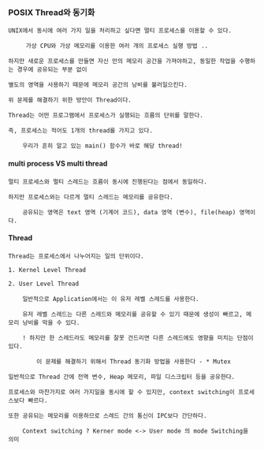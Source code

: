 ### POSIX Thread와 동기화

	UNIX에서 동시에 여러 가지 일을 처리하고 싶다면 멀티 프로세스를 이용할 수 있다.

		 가상 CPU와 가상 메모리를 이용한 여러 개의 프로세스 실행 방법 ..

	하지만 새로운 프로세스를 만들면 자신 만의 메모리 공간을 가져야하고, 동일한 작업을 수행하는 경우에 공유되는 부분 없이

	별도의 영역을 사용하기 때문에 메모리 공간의 낭비를 불러일으킨다.

	위 문제를 해결하기 위한 방안이 Thread이다. 

	Thread는 어떤 프로그램에서 프로세스가 실행되는 흐름의 단위를 말한다.
	
	즉, 프로세스는 적어도 1개의 thread를 가지고 있다. 

		우리가 흔히 알고 있는 main() 함수가 바로 해당 thread!

#### multi process VS multi thread

	멀티 프로세스와 멀티 스레드는 흐름이 동시에 진행된다는 점에서 동일하다.

	하지만 프로세스와는 다르게 멀티 스레드는 메모리를 공유한다.

		공유되는 영역은 text 영역 (기계어 코드), data 영역 (변수), file(heap) 영역이다.


#### Thread

	Thread는 프로세스에서 나누어지는 일의 단위이다.

	1. Kernel Level Thread

	2. User Level Thread 

		일반적으로 Application에서는 이 유저 레벨 스레드를 사용한다.

		유저 레벨 스레드는 다른 스레드와 메모리를 공유할 수 있기 때문에 생성이 빠르고, 메모리 낭비를 막을 수 있다.
		
		! 하지만 한 스레드라도 메모리를 잘못 건드리면 다른 스레드에도 영향을 미치는 단점이 있다.

			이 문제를 해결하기 위해서 Thread 동기화 방법을 사용한다 - * Mutex 

	일반적으로 Thread 간에 전역 변수, Heap 메모리, 파일 디스크립터 등을 공유한다.

	프로세스와 마찬가지로 여러 가지일을 동시에 할 수 있지만, context switching이 프로세스보다 빠르다.

	또한 공유되는 메모리를 이용하므로 스레드 간의 통신이 IPC보다 간단하다.

		Context switching ? Kerner mode <-> User mode 의 mode Switching을 의미






	
